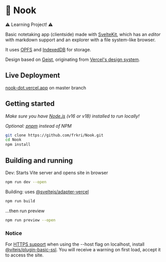 # 📝 Nook

⚠️ Learning Project! ⚠️

Basic notetaking app (clientside) made with [SvelteKit](https://kit.svelte.dev), which has an _editor_ with markdown support and an explorer with a file system-like browser.

It uses [OPFS](https://developer.mozilla.org/en-US/docs/Web/API/File_System_Access_API#origin_private_file_system) and [IndexedDB](https://developer.mozilla.org/en-US/docs/Web/API/IndexedDB_API) for storage.

Design based on [Geist](https://github.com/geist-org/geist-ui), originating from [Vercel's design system](https://vercel.com/design/introduction).

## Live Deployment

[nook-dot.vercel.app](https://nook-dot.vercel.app) on master branch

## Getting started

_Make sure you have [Node.js](https://nodejs.org) (v16 or v18) installed to run locally!_

_Optional: [pnpm](https://pnpm.io/) instead of NPM_

```bash
git clone https://github.com/frkri/Nook.git
cd Nook
npm install
```

## Building and running

Dev: Starts Vite server and opens site in browser

```bash
npm run dev --open
```

Building: uses [@sveltejs/adapter-vercel](https://kit.svelte.dev/docs/adapter-vercel)

```bash
npm run build
```

...then run preview

```bash
npm run preview --open
```

### Notice

For [HTTPS support](https://developer.mozilla.org/en-US/docs/Web/Security/Secure_Contexts/features_restricted_to_secure_contexts) when using the --host flag on localhost, install [@vitejs/plugin-basic-ssl](https://github.com/vitejs/vite-plugin-basic-ssl).
You will receive a warning on first load, accept it to access the site.
